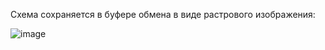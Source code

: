 Схема сохраняется в буфере обмена в виде растрового изображения:

![image](https://github.com/user-attachments/assets/377de8c8-3021-421d-8691-e6cb8c5f3333)
